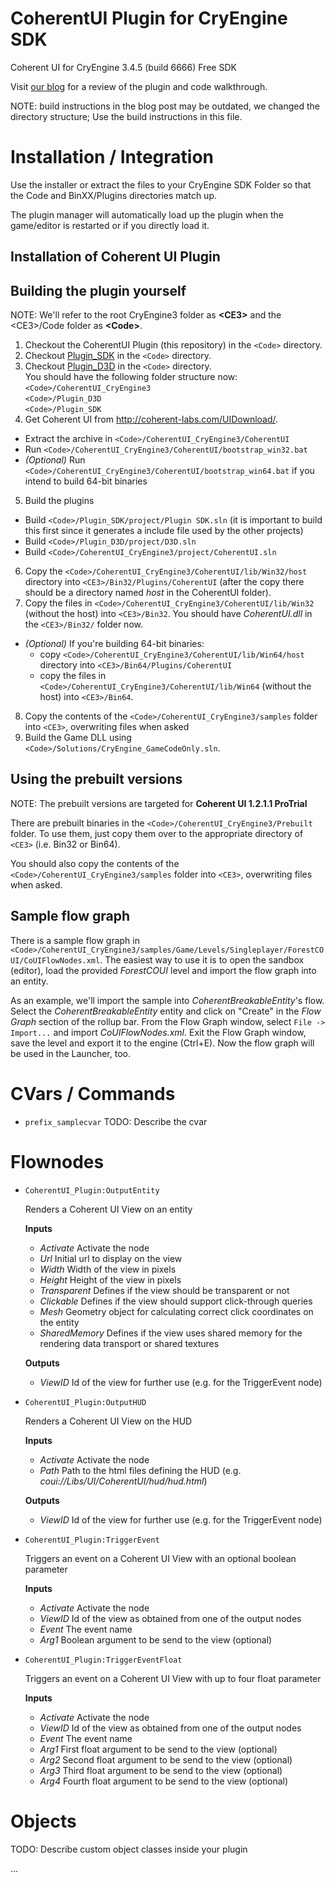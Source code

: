 CoherentUI Plugin for CryEngine SDK
=====================================

Coherent UI for CryEngine 3.4.5 (build 6666) Free SDK

Visit [our blog](http://blog.coherent-labs.com/2013/01/coherent-ui-in-cryengine-3-redux.html) for a review of the plugin and code walkthrough.

NOTE: build instructions in the blog post may be outdated, we changed the directory structure; Use the build instructions in this file.

Installation / Integration
==========================
Use the installer or extract the files to your CryEngine SDK Folder so that the Code and BinXX/Plugins directories match up.

The plugin manager will automatically load up the plugin when the game/editor is restarted or if you directly load it.

Installation of Coherent UI Plugin
--------------------------

Building the plugin yourself
---------

NOTE: We'll refer to the root CryEngine3 folder as **&lt;CE3&gt;** and the &lt;CE3&gt;/Code folder as **&lt;Code&gt;**.

1. Checkout the CoherentUI Plugin (this repository) in the `<Code>` directory.
2. Checkout [Plugin_SDK](https://github.com/hendrikp/Plugin_SDK) in the `<Code>` directory.
3. Checkout [Plugin_D3D](https://github.com/hendrikp/Plugin_D3D) in the `<Code>` directory.  
You should have the following folder structure now:  
`<Code>/CoherentUI_CryEngine3`  
`<Code>/Plugin_D3D`  
`<Code>/Plugin_SDK`
4. Get Coherent UI from http://coherent-labs.com/UIDownload/.
 - Extract the archive in `<Code>/CoherentUI_CryEngine3/CoherentUI`
 - Run `<Code>/CoherentUI_CryEngine3/CoherentUI/bootstrap_win32.bat`
 - *(Optional)* Run `<Code>/CoherentUI_CryEngine3/CoherentUI/bootstrap_win64.bat` if you intend to build 64-bit binaries
5. Build the plugins
 - Build `<Code>/Plugin_SDK/project/Plugin SDK.sln` (it is important to build this first since it generates a include file used by the other projects)
 - Build `<Code>/Plugin_D3D/project/D3D.sln`
 - Build `<Code>/CoherentUI_CryEngine3/project/CoherentUI.sln`
6. Copy the `<Code>/CoherentUI_CryEngine3/CoherentUI/lib/Win32/host` directory into `<CE3>/Bin32/Plugins/CoherentUI` (after the copy there should be a directory named *host* in the CoherentUI folder).
7. Copy the files in `<Code>/CoherentUI_CryEngine3/CoherentUI/lib/Win32` (without the host) into `<CE3>/Bin32`. You should have *CoherentUI.dll* in the `<CE3>/Bin32/` folder now.
 - *(Optional)* If you're building 64-bit binaries:
     - copy `<Code>/CoherentUI_CryEngine3/CoherentUI/lib/Win64/host` directory into `<CE3>/Bin64/Plugins/CoherentUI`
     - copy the files in `<Code>/CoherentUI_CryEngine3/CoherentUI/lib/Win64` (without the host) into `<CE3>/Bin64`. 
8. Copy the contents of the `<Code>/CoherentUI_CryEngine3/samples` folder into `<CE3>`, overwriting files when asked
9. Build the Game DLL using `<Code>/Solutions/CryEngine_GameCodeOnly.sln`.

Using the prebuilt versions
---------
NOTE: The prebuilt versions are targeted for **Coherent UI 1.2.1.1 ProTrial**

There are prebuilt binaries in the `<Code>/CoherentUI_CryEngine3/Prebuilt` folder. To use them, just copy them over to the appropriate directory of `<CE3>` (i.e. Bin32 or Bin64).

You should also copy the contents of the `<Code>/CoherentUI_CryEngine3/samples` folder into `<CE3>`, overwriting files when asked.

Sample flow graph
---------
There is a sample flow graph in `<Code>/CoherentUI_CryEngine3/samples/Game/Levels/Singleplayer/ForestCOUI/CoUIFlowNodes.xml`.
The easiest way to use it is to open the sandbox (editor), load the provided *ForestCOUI* level and import the flow graph into an entity.

As an example, we'll import the sample into *CoherentBreakableEntity*'s flow. Select the *CoherentBreakableEntity* entity and click on "Create" in the *Flow Graph* section of the rollup bar.
From the Flow Graph window, select `File -> Import...` and import *CoUIFlowNodes.xml*. Exit the Flow Graph window, save the level and export it to the engine (Ctrl+E). Now the flow graph will be used in the Launcher, too.

CVars / Commands
================
* ```prefix_samplecvar```
  TODO: Describe the cvar

Flownodes
=========
* `CoherentUI_Plugin:OutputEntity`

  Renders a Coherent UI View on an entity
  
  **Inputs**
  
    - *Activate* Activate the node
    - *Url* Initial url to display on the view
    - *Width* Width of the view in pixels
    - *Height* Height of the view in pixels
    - *Transparent* Defines if the view should be transparent or not
    - *Clickable* Defines if the view should support click-through queries
    - *Mesh* Geometry object for calculating correct click coordinates on the entity
    - *SharedMemory* Defines if the view uses shared memory for the rendering data transport or shared textures

  **Outputs**
  
    - *ViewID* Id of the view for further use (e.g. for the TriggerEvent node)

* `CoherentUI_Plugin:OutputHUD`

  Renders a Coherent UI View on the HUD
  
  **Inputs**
  
    - *Activate* Activate the node
    - *Path* Path to the html files defining the HUD (e.g. *coui://Libs/UI/CoherentUI/hud/hud.html*)

  **Outputs**
  
    - *ViewID* Id of the view for further use (e.g. for the TriggerEvent node)

* `CoherentUI_Plugin:TriggerEvent`

  Triggers an event on a Coherent UI View with an optional boolean parameter
  
  **Inputs**
  
    - *Activate* Activate the node
    - *ViewID* Id of the view as obtained from one of the output nodes
    - *Event* The event name
    - *Arg1* Boolean argument to be send to the view (optional)

* `CoherentUI_Plugin:TriggerEventFloat`

  Triggers an event on a Coherent UI View with up to four float parameter
  
  **Inputs**
  
    - *Activate* Activate the node
    - *ViewID* Id of the view as obtained from one of the output nodes
    - *Event* The event name
    - *Arg1* First float argument to be send to the view (optional)
    - *Arg2* Second float argument to be send to the view (optional)
    - *Arg3* Third float argument to be send to the view (optional)
    - *Arg4* Fourth float argument to be send to the view (optional)

Objects
=======
TODO: Describe custom object classes inside your plugin

...